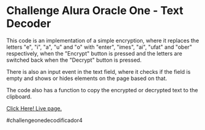 # Challenge Alura Oracle One - Text Decoder


This code is an implementation of a simple encryption, where it replaces the letters "e", "i", "a", "u" and "o" with "enter", "imes", "ai", "ufat" and "ober" respectively, when the "Encrypt" button is pressed and the letters are switched back when the "Decrypt" button is pressed.

There is also an input event in the text field, where it checks if the field is empty and shows or hides elements on the page based on that.

The code also has a function to copy the encrypted or decrypted text to the clipboard.

<a href="https://raphaelabenom.github.io/oracle-one-text-decoder/src/index.html">Click Here! Live page.</a>

#challengeonedecodificador4
